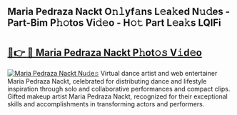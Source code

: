 ## Maria Pedraza Nackt O𝚗𝚕yf𝚊ns L𝚎a𝚔ed N𝚞𝚍es - Part-Bim P𝚑𝚘tos Vi𝚍𝚎o - H𝚘𝚝 Part L𝚎a𝚔s LQlFi

# <h2><a href="http://kf7123.oniu.top/?m=Maria+Pedraza+Nackt">🔗👉 🔴 Maria Pedraza Nackt P𝚑ot𝚘𝚜 V𝚒d𝚎o</a></h2>

[![Maria Pedraza Nackt Nu𝚍e𝚜](https://i.imgur.com/0qMVB7G.gif)](http://kf7123.oniu.top/?m=Maria+Pedraza+Nackt)
Virtual dance artist and web entertainer Maria Pedraza Nackt, celebrated for distributing dance and lifestyle inspiration through solo and collaborative performances and compact clips. Gifted makeup artist Maria Pedraza Nackt, recognized for their exceptional skills and accomplishments in transforming actors and performers.  
